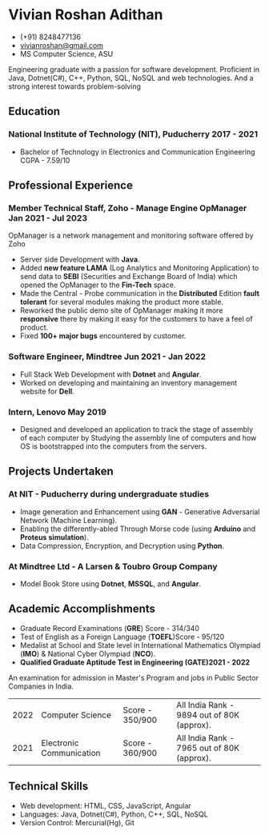 # Vivian Roshan Adithan
- (+91) 8248477136
- <a href="mailto:vivianroshan@gmail.com">vivianroshan@gmail.com</a>
- MS Computer Science, ASU

Engineering graduate with a passion for software development. Proficient in Java, Dotnet(C#), C++, Python, SQL, NoSQL and web technologies. And a strong interest towards problem-solving

## Education
### <span>National Institute of Technology (NIT), Puducherry</span> <span>2017 - 2021</span>
- <div><span>Bachelor of Technology in Electronics and Communication Engineering</span> <span>CGPA - 7.59/10</span></div> 

## Professional Experience
### <span>Member Technical Staff, Zoho - Manage Engine OpManager</span> <span>Jan 2021 - Jul 2023</span>
OpManager is a network management and monitoring software offered by Zoho

- Server side Development with <b>Java</b>.
- Added <b>new feature LAMA</b> (Log Analytics and Monitoring Application) to send data to <b>SEBI</b> (Securities and Exchange Board of India) which opened the OpManager to the <b>Fin-Tech</b> space.
- Made the Central - Probe communication in the <b>Distributed</b> Edition <b>fault tolerant</b> for several modules making the product more stable.
- Reworked the public demo site of OpManager making it more <b>responsive</b> there by making it easy for the customers to have a feel of product.
- Fixed <b>100+ major bugs</b> encountered by customer.

### <span>Software Engineer, Mindtree</span> <span>Jun 2021 - Jan 2022</span>
- Full Stack Web Development with <b>Dotnet</b> and <b>Angular</b>.
- Worked on developing and maintaining an inventory management website for <b>Dell</b>.

### <span>Intern, Lenovo</span> <span>May 2019</span>
- Designed and developed an application to track the stage of assembly of each computer by Studying the assembly line of computers and how OS is bootstrapped into the computers from the servers.

## Projects Undertaken
### At NIT - Puducherry during undergraduate studies
- Image generation and Enhancement using <b>GAN</b> - Generative Adversarial Network (Machine Learning).
- Enabling the differently-abled Through Morse code (using <b>Arduino</b> and <b>Proteus simulation</b>).
- Data Compression, Encryption, and Decryption using <b>Python</b>.

### At Mindtree Ltd - A Larsen & Toubro Group Company
- Model Book Store using <b>Dotnet</b>, <b>MSSQL</b>, and <b>Angular</b>.

## Academic Accomplishments
- <div><span>Graduate Record Examinations (<b>GRE</b>) </span><span>Score - 314/340</span></div>
- <div> <span>Test of English as a Foreign Language (<b>TOEFL</b>)</span><span>Score - 95/120</span></div>
- Medalist at School and State level in International Mathematics Olympiad (<b>IMO</b>) & National Cyber Olympiad (<b>NCO</b>).
- <div><span><b>Qualified Graduate Aptitude Test in Engineering (GATE)</b></span><span><b>2021 - 2022</b></span></div>
<p>An examination for admission in Master&apos;s Program and jobs in Public Sector Companies in India.</p>
<table>
<tr> <td>2022</td> <td>Computer Science</td> <td>Score - 350/900</td> <td>All India Rank - 9894 out of 80K (approx).</td> </tr>
<tr> <td>2021</td> <td>Electronic Communication</td> <td>Score - 360/900</td> <td>All India Rank - 7965 out of 80K (approx).</td> </tr>
</table>

## Technical Skills
- Web development: HTML, CSS, JavaScript, Angular
- Languages: Java, Dotnet(C#), Python, C++, SQL, NoSQL
- Version Control: Mercurial(Hg), Git
